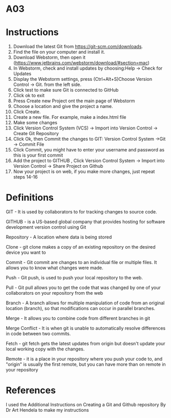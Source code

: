 # A03

# Instructions
1. Download the latest Git from https://git-scm.com/downloads. 
2. Find the file on your computer and install it.
3. Download Webstorm, then open it (https://www.jetbrains.com/webstorm/download/#section=mac)
4. In Webstorm, check and install updates by choosing:Help -> Check for Updates
5. Display the Webstorm settings, press (Ctrl+Alt+S)Choose Version Control -> Git. from the left side.
6. Click test to make sure Git is connected to GitHub
7. Click ok to exit 
8. Press Create new Project ont the main page of Webstorm
9. Choose a location and give the project a name. 
10. Click Create.
11. Create a new file. For example, make a index.html file
12. Make some changes
13. Click Version Control System (VCS) -> Import into Version Control -> Create Git Repository
14. Click Ok, then Commit the changes to GIT: Version Control System ->Git -> Commit File 
15. Click Commit, you might have to enter your username and password as this is your first commit
16. Add the project to GITHUB , Click  Version Control System -> Import into Version Control -> Share Project on Github
17. Now your project is on web, if you make more changes, just repeat steps 14-16





# Definitions
GIT - It is used by collaborators to for tracking changes to source code.

GITHUB - is a US-based global company that provides hosting for software development version control using Git

Repository - A location where data is being stored

Clone - git clone makes a copy of an existing repository on the desired device you want to 

Commit - Git commit are changes to an individual file or multiple files. It allows you to know what changes were made.

Push - Git push, is used to push your local repository to the web.

Pull - Git pull allows you to get the code that was changed by one of your collaborators on your repository from the web

Branch - A branch allows for multiple manipulation of code from an original location (branch), so that modifications can occur in parallel branches.

Merge - It allows you to combine code from different branches in git

Merge Conflict - It is when git is unable to automatically resolve differences in code between two commits.

Fetch - git fetch gets the latest updates from origin but doesn't update your local working copy with the changes.

Remote - it is a place in your repository where you push your code to, and "origin" is usually the first remote, but you can have more than on remote in your repository

# References

I used the Additional Instructions on Creating a Git and Github repository By Dr Art Hendela to make my instructions
